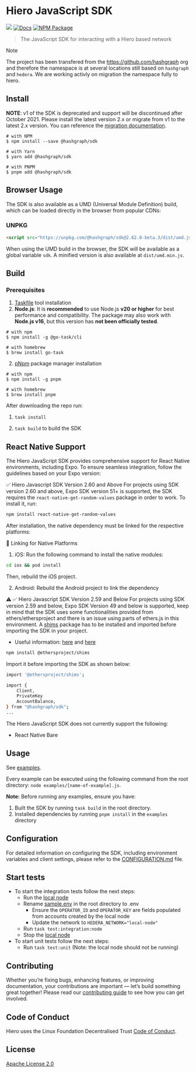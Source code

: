 # Hiero JavaScript SDK

[![](https://img.shields.io/discord/373889138199494658)](https://discord.com/channels/373889138199494658/616725732650909710)
[![Docs](https://img.shields.io/badge/docs-%F0%9F%93%84-blue)](https://docs.hedera.com/hedera/getting-started/environment-set-up)
[![NPM Package](https://img.shields.io/npm/v/@hashgraph/sdk.svg)](https://www.npmjs.org/package/@hashgraph/sdk)

> The JavaScript SDK for interacting with a Hiero based network

> [!NOTE]  
> The project has been transfered from the https://github.com/hashgraph org and therefore the namespace is at several locations still based on `hashgraph` and `hedera`.
> We are working activly on migration the namespace fully to hiero.

## Install

**NOTE**: v1 of the SDK is deprecated and support will be discontinued after October 2021. Please install the latest version 2.x or migrate from v1 to the latest 2.x version. You can reference the [migration documentation](/MIGRATING_V1.md).

```
# with NPM
$ npm install --save @hashgraph/sdk

# with Yarn
$ yarn add @hashgraph/sdk

# with PNPM
$ pnpm add @hashgraph/sdk
```

## Browser Usage

The SDK is also available as a UMD (Universal Module Definition) build, which can be loaded directly in the browser from popular CDNs:

### UNPKG

```html
<script src="https://unpkg.com/@hashgraph/sdk@2.62.0-beta.3/dist/umd.js"></script>
```

When using the UMD build in the browser, the SDK will be available as a global variable `sdk`. A minified version is also available at `dist/umd.min.js`.

## Build

### Prerequisites

1. [Taskfile](https://taskfile.dev/) tool installation
2. **Node.js**: It is **recommended** to use Node.js **v20 or higher** for best performance and compatibility. The package may also work with **Node.js v16**, but this version has **not been officially tested**.

```
# with npm
$ npm install -g @go-task/cli

# with homebrew
$ brew install go-task
```

2. [pNpm](https://pnpm.io/) package manager installation

```
# with npm
$ npm install -g pnpm

# with homebrew
$ brew install pnpm
```

After downloading the repo run:

1. `task install`

2. `task build` to build the SDK

## React Native Support

The Hiero JavaScript SDK provides comprehensive support for React Native environments, including Expo. To ensure seamless integration, follow the guidelines based on your Expo version:

✅ Hiero Javascript SDK Version 2.60 and Above
For projects using SDK version 2.60 and above, Expo SDK version 51+ is supported, the SDK requires the `react-native-get-random-values` package in order to work.
To install it, run:

```bash
npm install react-native-get-random-values
```

After installation, the native dependency must be linked for the respective platforms:

🔗 Linking for Native Platforms

1. iOS:
   Run the following command to install the native modules:

```bash
cd ios && pod install
```

Then, rebuild the iOS project.

2. Android:
   Rebuild the Android project to link the dependency

⚠️ ✅ Hiero Javascript SDK Version 2.59 and Below
For projects using SDK version 2.59 and below, Expo SDK Version 49 and below is supported, keep in mind that the SDK uses some functionalities provided from ethers/ethersproject and there is an issue using parts of ethers.js in this environment. A [shims](https://www.npmjs.com/package/@ethersproject/shims) package has to be installed and imported before importing the SDK in your project.

-   Useful information: [here](https://github.com/ethers-io/ethers.js/discussions/3652) and [here](https://docs.ethers.org/v5/cookbook/react-native/)

```bash
npm install @ethersproject/shims
```

Import it before importing the SDK as shown below:

```bash
import '@ethersproject/shims';

import {
    Client,
    PrivateKey
    AccountBalance,
} from "@hashgraph/sdk";
...
```

The Hiero JavaScript SDK does not currently support the following:

-   React Native Bare

## Usage

See [examples](./examples).

Every example can be executed using the following command from the root directory: `node examples/[name-of-example].js`.

**Note:** Before running any examples, ensure you have:

1. Built the SDK by running `task build` in the root directory.
2. Installed dependencies by running `pnpm install` in the `examples` directory

## Configuration

For detailed information on configuring the SDK, including environment variables and client settings, please refer to the [CONFIGURATION.md](CONFIGURATION.md) file.

## Start tests

* To start the integration tests follow the next steps:
    - Run the [local node](https://github.com/hiero-ledger/hiero-local-node)
    - Rename [sample.env](https://github.com/hiero-ledger/hiero-sdk-js/blob/main/.env.sample) in the root directory to .env
        - Ensure the `OPERATOR_ID` and `OPERATOR_KEY` are fields populated from accounts created by the local node
        - Update the network to `HEDERA_NETWORK="local-node"`
    - Run `task test:integration:node`
    - Stop the [local node](https://github.com/hiero-ledger/hiero-local-node)
* To start unit tests follow the next steps:
    - Run `task test:unit` (Note: the local node should not be running)

## Contributing

Whether you’re fixing bugs, enhancing features, or improving documentation, your contributions are important — let’s build something great together!
Please read our [contributing guide](https://github.com/hiero-ledger/.github/blob/main/CONTRIBUTING.md) to see how you can get involved.

## Code of Conduct

Hiero uses the Linux Foundation Decentralised Trust [Code of Conduct](https://www.lfdecentralizedtrust.org/code-of-conduct).

## License

[Apache License 2.0](LICENSE)
